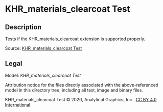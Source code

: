 # KHR_materials_clearcoat Test

## Description

Tests if the KHR_materials_clearcoat extension is supported properly.

Source: [KHR_materials_clearcoat Test](https://github.com/KhronosGroup/glTF-Sample-Assets/tree/6f5b2f56eb285aa25b86f2de992596e596c5182d/Models/ClearCoatTest)

## Legal

Model: *KHR_materials_clearcoat Test*

Attribution notice for the files directly associated with the above-referenced model in this directory tree, including all text, image and binary files.

KHR_materials_clearcoat Test &copy; 2020, Analytical Graphics, Inc.. [CC BY 4.0 International](https://creativecommons.org/licenses/by/4.0/legalcode)
